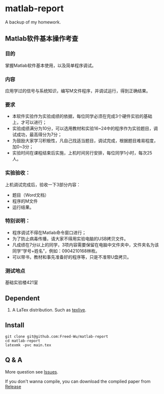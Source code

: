 
matlab-report
=============

A backup of my homework.

## Matlab软件基本操作考查

### 目的

掌握Matlab软件基本使用，以及简单程序调试。

### 内容

应用学过的信号与系统知识，编写M文件程序，并调试运行，得到正确结果。

### 要求

- 本软件实验作为实验成绩的依据，每位同学必须在完成3个硬件实验的基础上，才可以进行；
- 实验成绩满分为10分，可以选用教材和实验16~24中的程序作为实验题目，调试成功，最高得分为7分；
- 为鼓励大家学习积极性，凡自己找适当题目，调试完成，根据题目难易程度，加0~3分；
- 实验时间在课程结束后实施，上机时间另行安排，每位同学1小时，每次25人。

### 实验验收：

上机调试完成后，验收一下3部分内容：

- 题目（Word文档）
- 程序的M文件
- 运行结果。

### 特别说明：

- 程序调试不得在Matlab命令窗口进行；
- 为了防止病毒传播，请大家不得用实验电脑的USB拷贝文件。
- 凡成绩在7分以上的同学，3项内容需要保留在电脑中文件夹中，文件夹名为该同学“学号+姓名”，例如：0904210168林枚。
- 可以带书，教材和事先准备好的程序等，只是不准带U盘拷贝。

### 测试地点

基础实验楼421室

Dependent
---------

1.  A LaTex distribution. Such as [texlive].

Install
-------

``` {.zsh}
git clone git@github.com:Freed-Wu/matlab-report
cd matlab-report
latexmk -pvc main.tex
```

Q & A
-----

More question see [Issues].

If you don't wanna compile, you can download the complied paper from
[Release]

  [texlive]: https://github.com/TeX-Live/texlive-source
  [Issues]: https://github.com/Freed-Wu/matlab-report/issues
  [Release]: https://github.com/Freed-Wu/matlab-report/releases/

